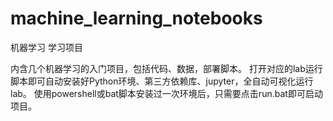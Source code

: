 # machine_learning_notebooks
机器学习 学习项目

内含几个机器学习的入门项目，包括代码、数据，部署脚本。
打开对应的lab运行脚本即可自动安装好Python环境、第三方依赖库、jupyter，全自动可视化运行lab。
使用powershell或bat脚本安装过一次环境后，只需要点击run.bat即可启动项目。
